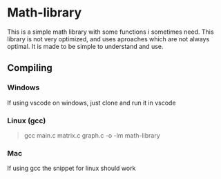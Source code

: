 # Math-library
This is a simple math library with some functions i sometimes need. This library is not very optimized, and uses aproaches which are not always optimal. It is made to be simple to understand and use.
## Compiling
### Windows
If using vscode on windows, just clone and run it in vscode
### Linux (gcc)
> gcc main.c matrix.c graph.c -o -lm math-library
### Mac
If using gcc the snippet for linux should work